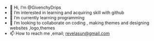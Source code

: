 - 👋 Hi, I’m @GivenchyDrips
- 👀 I’m interested in learning and acquiring skill with github
- 🌱 I’m currently learning programming
- 💞️ I’m looking to collaborate on coding , making themes and designing websites ,logo,themes
- 📫 How to reach me ,email; revelasun@gmail.com

<!---
GivenchyDrips/GivenchyDrips is a ✨ special ✨ repository because its `README.md` (this file) appears on your GitHub profile.
You can click the Preview link to take a look at your changes.
--->
